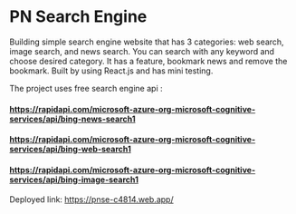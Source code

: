 # PN Search Engine

Building simple search engine website that has 3 categories: web search, image search, and news search. You can search with any keyword and choose desired category. It has a feature, bookmark news and remove the bookmark. Built by using React.js and has mini testing.

The project uses free search engine api :

#### https://rapidapi.com/microsoft-azure-org-microsoft-cognitive-services/api/bing-news-search1
#### https://rapidapi.com/microsoft-azure-org-microsoft-cognitive-services/api/bing-web-search1
#### https://rapidapi.com/microsoft-azure-org-microsoft-cognitive-services/api/bing-image-search1

Deployed link:
https://pnse-c4814.web.app/

